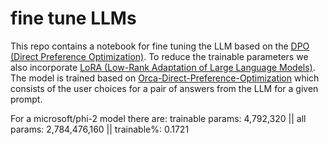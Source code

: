 # fine tune LLMs
This repo contains a notebook for fine tuning the LLM based on the [DPO (Direct Preference Optimization)](https://arxiv.org/abs/2305.18290). To reduce the trainable parameters we also incorporate  [LoRA (Low-Rank Adaptation of Large Language Models)](https://huggingface.co/docs/peft/en/package_reference/lora). The model is trained based on [Orca-Direct-Preference-Optimization](https://huggingface.co/datasets/ayoubkirouane/Orca-Direct-Preference-Optimization) which consists of the user choices for a pair of answers from the LLM for a given prompt. 

For a microsoft/phi-2 model there are: trainable params: 4,792,320 || all params: 2,784,476,160 || trainable%: 0.1721
